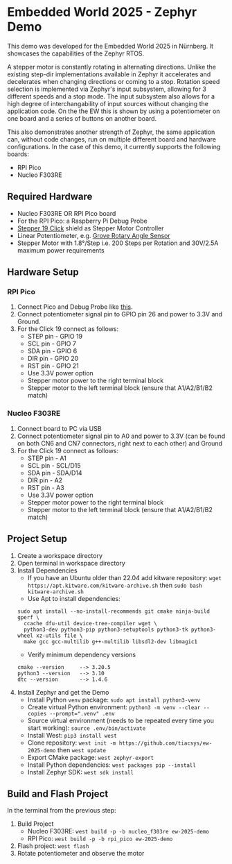 # Embedded World 2025 - Zephyr Demo

This demo was developed for the Embedded World 2025 in Nürnberg. It showcases the capabilities of the Zephyr RTOS.

A stepper motor is constantly rotating in alternating directions. Unlike the existing step-dir implementations available in Zephyr it accelerates and decelerates when changing directions or coming to a stop. Rotation speed selection is implemented via Zephyr's input subsystem, allowing for 3 different speeds and a stop mode. The input subsystem also allows for a high degree of interchangability of input sources without changing the application code. On the the EW this is shown by using a potentiometer on one board and a series of buttons on another board.

This also demonstrates another strength of Zephyr, the same application can, without code changes, run on multiple different board and hardware configurations. In the case of this demo, it currently supports the following boards:
- RPI Pico
- Nucleo F303RE

## Required Hardware

- Nucleo F303RE OR RPI Pico board
- For the RPI Pico: a Raspberry Pi Debug Probe
- [Stepper 19 Click](https://www.mikroe.com/stepper-19-click) shield as Stepper Motor Controller
- Linear Potentiometer, e.g. [Grove Rotary Angle Sensor](https://wiki.seeedstudio.com/Grove-Rotary_Angle_Sensor/)
- Stepper Motor with 1.8°/Step i.e. 200 Steps per Rotation and 30V/2.5A maximum power requirements

## Hardware Setup

### RPI Pico

1. Connect Pico and Debug Probe like [this](https://www.raspberrypi.com/documentation/microcontrollers/debug-probe.html).
2. Connect potentiometer signal pin to GPIO pin 26 and power to 3.3V and Ground.
3. For the Click 19 connect as follows:
    - STEP pin - GPIO 19
    - SCL pin - GPIO 7
    - SDA pin - GPIO 6
    - DIR pin - GPIO 20
    - RST pin - GPIO 21
    - Use 3.3V power option
    - Stepper motor power to the right terminal block
    - Stepper motor to the left terminal block (ensure that A1/A2/B1/B2 match)

### Nucleo F303RE

1. Connect board to PC via USB
2. Connect potentiometer signal pin to A0 and power to 3.3V (can be found on both CN6 and CN7 connectors, right next to each other) and Ground
3. For the Click 19 connect as follows:
    - STEP pin - A1
    - SCL pin - SCL/D15
    - SDA pin - SDA/D14
    - DIR pin - A2
    - RST pin - A3
    - Use 3.3V power option
    - Stepper motor power to the right terminal block
    - Stepper motor to the left terminal block (ensure that A1/A2/B1/B2 match)

## Project Setup

1. Create a workspace directory
2. Open terminal in workspace directory
3. Install Dependencies
    - If you have an Ubuntu older than 22.04 add kitware repository: `wget https://apt.kitware.com/kitware-archive.sh` then `sudo bash kitware-archive.sh`
    - Use Apt to install dependencies: 
    ```
    sudo apt install --no-install-recommends git cmake ninja-build gperf \
      ccache dfu-util device-tree-compiler wget \
      python3-dev python3-pip python3-setuptools python3-tk python3-wheel xz-utils file \
      make gcc gcc-multilib g++-multilib libsdl2-dev libmagic1
    ```
    - Verify minimum dependency versions
    ```
    cmake --version     --> 3.20.5
    python3 --version   --> 3.10
    dtc --version       --> 1.4.6
    ```
4. Install Zephyr and get the Demo
    - Install Python `venv` package: `sudo apt install python3-venv`
    - Create virtual Python environment: `python3 -m venv --clear --copies --prompt=".venv" .env`
    - Source virtual environment (needs to be repeated every time you start working): `source .env/bin/activate`
    - Install West: `pip3 install west`
    - Clone repository: `west init -m https://github.com/tiacsys/ew-2025-demo` then `west update`
    - Export CMake package: `west zephyr-export`
    - Install Python dependencies: `west packages pip --install`
    - Install Zephyr SDK: `west sdk install`

## Build and Flash Project

In the terminal from the previous step:
1. Build Project
    - Nucleo F303RE: `west build -p -b nucleo_f303re ew-2025-demo`
    - RPI Pico: `west build -p -b rpi_pico ew-2025-demo`
2. Flash project: `west flash`
3. Rotate potentiometer and observe the motor



